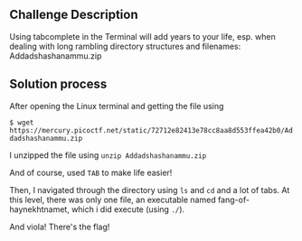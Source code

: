 ## Challenge Description

Using tabcomplete in the Terminal will add years to your life, esp. when dealing with long rambling directory structures and filenames: Addadshashanammu.zip

## Solution process
After opening the Linux terminal and getting the file using

`$ wget https://mercury.picoctf.net/static/72712e82413e78cc8aa8d553ffea42b0/Addadshashanammu.zip`

I unzipped the file using 
`unzip Addadshashanammu.zip`

And of course, used `TAB` to make life easier!

Then, I navigated through the directory using `ls` and `cd` and a lot of tabs. At this level, there was only one file, an executable named fang-of-haynekhtnamet, 
which i did execute (using `./`). 

And viola! There's the flag!

